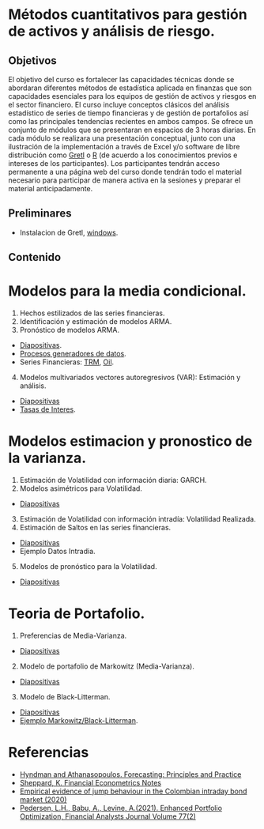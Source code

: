 # Métodos cuantitativos para gestión de activos y análisis de riesgo.

## Objetivos
El objetivo del curso es fortalecer las capacidades técnicas donde se abordaran diferentes métodos de estadística aplicada en finanzas que son capacidades esenciales para los equipos de gestión de activos y riesgos en el sector financiero. El curso incluye conceptos clásicos del análisis estadístico de series de tiempo financieras y de gestión de portafolios así como las principales tendencias recientes en ambos campos.
Se ofrece un conjunto de módulos que se presentaran en espacios de 3 horas diarias. En cada módulo se realizara una presentación conceptual, junto con una ilustración de la implementación a través de Excel y/o software de libre distribución como [Gretl](https://gretl.sourceforge.net/index.html) o [R](https://www.r-project.org/) (de acuerdo a los conocimientos previos e intereses de los participantes).
Los participantes tendrán acceso permanente a una página web del curso donde tendrán todo el material necesario para participar de manera activa en la sesiones y preparar el material anticipadamente. 

## Preliminares
* Instalacion de Gretl, [windows](https://gretl.sourceforge.net/win32/).

## Contenido

# Modelos para la media condicional.
1. Hechos estilizados de las series financieras.
2. Identificación y estimación de modelos ARMA.
3. Pronóstico de modelos ARMA.
* [Diapositivas](https://github.com/ccastroiragorri/MetodosGActivosRiesgo/blob/main/SeriesUnivariadas.pdf).
* [Procesos generadores de datos](https://github.com/ccastroiragorri/MetodosGActivosRiesgo/blob/main/dgp.xlsx).
* Series Financieras: [TRM](https://github.com/ccastroiragorri/MetodosGActivosRiesgo/blob/main/TRM.gdt), [Oil](https://github.com/ccastroiragorri/MetodosGActivosRiesgo/blob/main/oil.xlsx).
4. Modelos multivariados vectores autoregresivos (VAR): Estimación y análisis.
* [Diapositivas](https://github.com/ccastroiragorri/MetodosGActivosRiesgo/blob/main/SeriesMultivariadas.pdf)
* [Tasas de Interes](https://github.com/ccastroiragorri/MetodosGActivosRiesgo/blob/main/TasasCol.gdt).

# Modelos estimacion y pronostico de la varianza.
1. Estimación de Volatilidad con información diaria: GARCH.
2. Modelos asimétricos para Volatilidad.
* [Diapositivas](https://github.com/ccastroiragorri/MetodosGActivosRiesgo/blob/main/GARCH.pdf)
3. Estimación de Volatilidad con información intradía: Volatilidad Realizada.
4. Estimación de Saltos en las series financieras.
* [Diapositivas](https://github.com/ccastroiragorri/MetodosGActivosRiesgo/blob/main/RM.pdf)
* Ejemplo Datos Intradia.
5. Modelos de pronóstico para la Volatilidad.
* [Diapositivas](https://github.com/ccastroiragorri/MetodosGActivosRiesgo/blob/main/PronosticoVol.pdf)

# Teoria de Portafolio.
1. Preferencias de Media-Varianza. 
* [Diapositivas](https://github.com/ccastroiragorri/MetodosGActivosRiesgo/blob/main/PFMV.pdf)
2. Modelo de portafolio de Markowitz (Media-Varianza). 
* [Diapositivas](https://github.com/ccastroiragorri/MetodosGActivosRiesgo/blob/main/Markovitz.pdf)
3. Modelo de Black-Litterman. 
* [Diapositivas](https://github.com/ccastroiragorri/MetodosGActivosRiesgo/blob/main/BL.pdf)
* [Ejemplo Markowitz/Black-Litterman](https://github.com/ccastroiragorri/MetodosGActivosRiesgo/blob/main/OptimizacionPortafolioMV_BL.xlsx).

# Referencias
* [Hyndman and Athanasopoulos. Forecasting: Principles and Practice](https://otexts.com/fpp3/)
* [Sheppard, K. Financial Econometrics Notes](https://www.kevinsheppard.com/files/teaching/mfe/notes/financial-econometrics-2020-2021.pdf)
* [Empirical evidence of jump behaviour in the Colombian intraday bond market (2020)](https://ideas.repec.org/p/col/000092/018098.html)
* [Pedersen, L.H., Babu, A., Levine, A.(2021). Enhanced Portfolio Optimization, Financial Analysts Journal Volume 77(2)](https://doi.org/10.1080/0015198X.2020.1854543)

